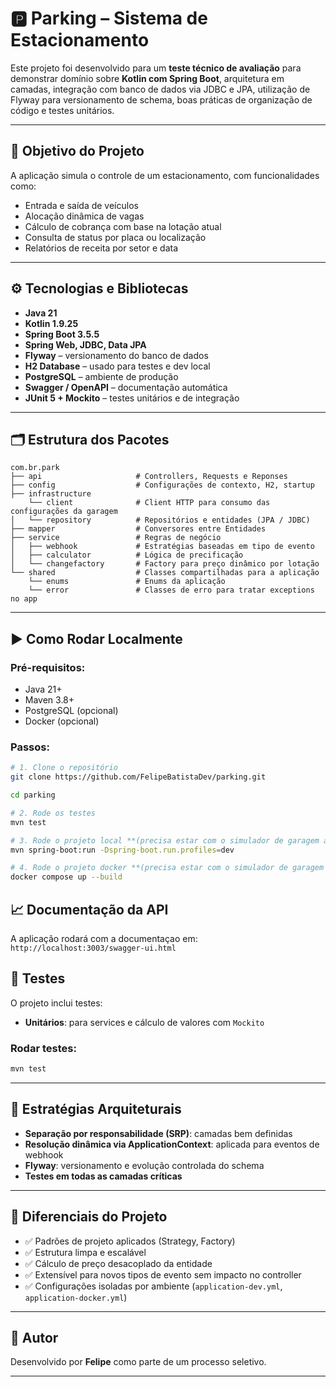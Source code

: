 # 🅿️ Parking – Sistema de Estacionamento

Este projeto foi desenvolvido para um **teste técnico de avaliação** para demonstrar domínio sobre **Kotlin com Spring Boot**, arquitetura em camadas, integração com banco de dados via JDBC e JPA, utilização de Flyway para versionamento de schema, boas práticas de organização de código e testes unitários.

---

## 📌 Objetivo do Projeto

A aplicação simula o controle de um estacionamento, com funcionalidades como:

- Entrada e saída de veículos
- Alocação dinâmica de vagas
- Cálculo de cobrança com base na lotação atual
- Consulta de status por placa ou localização
- Relatórios de receita por setor e data

---

## ⚙️ Tecnologias e Bibliotecas

- **Java 21**
- **Kotlin 1.9.25**
- **Spring Boot 3.5.5**
- **Spring Web, JDBC, Data JPA**
- **Flyway** – versionamento do banco de dados
- **H2 Database** – usado para testes e dev local
- **PostgreSQL** – ambiente de produção
- **Swagger / OpenAPI** – documentação automática
- **JUnit 5 + Mockito** – testes unitários e de integração

---

## 🗂️ Estrutura dos Pacotes

```text
com.br.park
├── api                     # Controllers, Requests e Reponses
├── config                  # Configurações de contexto, H2, startup
├── infrastructure
    └── client              # Client HTTP para consumo das configurações da garagem
│   └── repository          # Repositórios e entidades (JPA / JDBC)
├── mapper                  # Conversores entre Entidades
├── service                 # Regras de negócio
│   ├── webhook             # Estratégias baseadas em tipo de evento
│   ├── calculator          # Lógica de precificação
│   └── changefactory       # Factory para preço dinâmico por lotação
└── shared                  # Classes compartilhadas para a aplicação
    └── enums               # Enums da aplicação
    └── error               # Classes de erro para tratar exceptions no app
```

---

## ▶️ Como Rodar Localmente

### Pré-requisitos:
- Java 21+
- Maven 3.8+
- PostgreSQL (opcional)
- Docker (opcional)

### Passos:

```bash
# 1. Clone o repositório
git clone https://github.com/FelipeBatistaDev/parking.git

cd parking

# 2. Rode os testes
mvn test

# 3. Rode o projeto local **(precisa estar com o simulador de garagem acessivel)**
mvn spring-boot:run -Dspring-boot.run.profiles=dev

# 4. Rode o projeto docker **(precisa estar com o simulador de garagem acessivel)**
docker compose up --build

```
## 📈 Documentação da API

A aplicação rodará com a documentaçao
em: `http://localhost:3003/swagger-ui.html`


## 🧪 Testes

O projeto inclui testes:

- **Unitários**: para services e cálculo de valores com `Mockito`

### Rodar testes:

```bash
mvn test
```

---

## 🧠 Estratégias Arquiteturais

- **Separação por responsabilidade (SRP)**: camadas bem definidas
- **Resolução dinâmica via ApplicationContext**: aplicada para eventos de webhook
- **Flyway**: versionamento e evolução controlada do schema
- **Testes em todas as camadas críticas**

---

## 🚀 Diferenciais do Projeto

- ✅ Padrões de projeto aplicados (Strategy, Factory)
- ✅ Estrutura limpa e escalável
- ✅ Cálculo de preço desacoplado da entidade
- ✅ Extensível para novos tipos de evento sem impacto no controller
- ✅ Configurações isoladas por ambiente (`application-dev.yml`, `application-docker.yml`)

---


## 📄 Autor

Desenvolvido por **Felipe** como parte de um processo seletivo.

---
